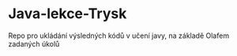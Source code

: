 # Java-lekce-Trysk

Repo pro ukládání výsledných kódů v učení javy, na základě Olafem zadaných úkolů
